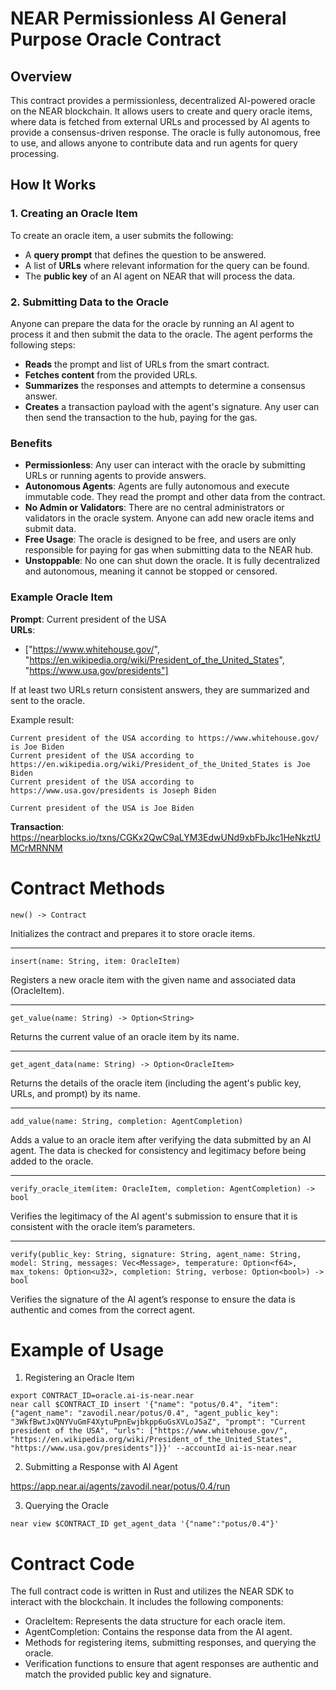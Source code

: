 # NEAR Permissionless AI General Purpose Oracle Contract

## Overview

This contract provides a permissionless, decentralized AI-powered oracle on the NEAR blockchain. It allows users to create and query oracle items, where data is fetched from external URLs and processed by AI agents to provide a consensus-driven response. The oracle is fully autonomous, free to use, and allows anyone to contribute data and run agents for query processing.

## How It Works

### 1. Creating an Oracle Item
To create an oracle item, a user submits the following:
- A **query prompt** that defines the question to be answered.
- A list of **URLs** where relevant information for the query can be found.
- The **public key** of an AI agent on NEAR that will process the data.

### 2. Submitting Data to the Oracle
Anyone can prepare the data for the oracle by running an AI agent to process it and then submit the data to the oracle. The agent performs the following steps:

- **Reads** the prompt and list of URLs from the smart contract.
- **Fetches content** from the provided URLs.
- **Summarizes** the responses and attempts to determine a consensus answer.
- **Creates** a transaction payload with the agent's signature. Any user can then send the transaction to the hub, paying for the gas.

### Benefits
- **Permissionless**: Any user can interact with the oracle by submitting URLs or running agents to provide answers.
- **Autonomous Agents**: Agents are fully autonomous and execute immutable code. They read the prompt and other data from the contract.
- **No Admin or Validators**: There are no central administrators or validators in the oracle system. Anyone can add new oracle items and submit data.
- **Free Usage**: The oracle is designed to be free, and users are only responsible for paying for gas when submitting data to the NEAR hub.
- **Unstoppable**: No one can shut down the oracle. It is fully decentralized and autonomous, meaning it cannot be stopped or censored.


### Example Oracle Item
**Prompt**: Current president of the USA  
**URLs**:
- ["https://www.whitehouse.gov/", "https://en.wikipedia.org/wiki/President_of_the_United_States", "https://www.usa.gov/presidents"]

If at least two URLs return consistent answers, they are summarized and sent to the oracle. 

Example result:
```
Current president of the USA according to https://www.whitehouse.gov/ is Joe Biden
Current president of the USA according to https://en.wikipedia.org/wiki/President_of_the_United_States is Joe Biden
Current president of the USA according to https://www.usa.gov/presidents is Joseph Biden

Current president of the USA is Joe Biden
```

**Transaction**: https://nearblocks.io/txns/CGKx2QwC9aLYM3EdwUNd9xbFbJkc1HeNkztUMCrMRNNM


Contract Methods
====

`new() -> Contract`

Initializes the contract and prepares it to store oracle items.

---

`insert(name: String, item: OracleItem)`

Registers a new oracle item with the given name and associated data (OracleItem).

---

`get_value(name: String) -> Option<String>`

Returns the current value of an oracle item by its name.

---

`get_agent_data(name: String) -> Option<OracleItem>`

Returns the details of the oracle item (including the agent's public key, URLs, and prompt) by its name.

---

`add_value(name: String, completion: AgentCompletion)`

Adds a value to an oracle item after verifying the data submitted by an AI agent. The data is checked for consistency and legitimacy before being added to the oracle.

---

`verify_oracle_item(item: OracleItem, completion: AgentCompletion) -> bool`

Verifies the legitimacy of the AI agent's submission to ensure that it is consistent with the oracle item’s parameters.

---

`verify(public_key: String, signature: String, agent_name: String, model: String, messages: Vec<Message>, temperature: Option<f64>, max_tokens: Option<u32>, completion: String, verbose: Option<bool>) -> bool`

Verifies the signature of the AI agent’s response to ensure the data is authentic and comes from the correct agent.

Example of Usage
====

1. Registering an Oracle Item

```
export CONTRACT_ID=oracle.ai-is-near.near
near call $CONTRACT_ID insert '{"name": "potus/0.4", "item": {"agent_name": "zavodil.near/potus/0.4", "agent_public_key": "3WkfBwtJxQNYVuGmF4XytuPpnEwjbkpp6uGsXVLoJ5aZ", "prompt": "Current president of the USA", "urls": ["https://www.whitehouse.gov/", "https://en.wikipedia.org/wiki/President_of_the_United_States", "https://www.usa.gov/presidents"]}}' --accountId ai-is-near.near
```

2. Submitting a Response with AI Agent

https://app.near.ai/agents/zavodil.near/potus/0.4/run

3. Querying the Oracle

```
near view $CONTRACT_ID get_agent_data '{"name":"potus/0.4"}'
```

Contract Code
===
The full contract code is written in Rust and utilizes the NEAR SDK to interact with the blockchain. It includes the following components:

- OracleItem: Represents the data structure for each oracle item.
- AgentCompletion: Contains the response data from the AI agent.
- Methods for registering items, submitting responses, and querying the oracle.
- Verification functions to ensure that agent responses are authentic and match the provided public key and signature.
